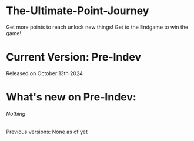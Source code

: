 # The-Ultimate-Point-Journey
Get more points to reach unlock new things!
Get to the Endgame to win the game!

# Current Version: Pre-Indev
Released on October 13th 2024

# What's new on Pre-Indev:
###### Nothing

Previous versions:
None as of yet
